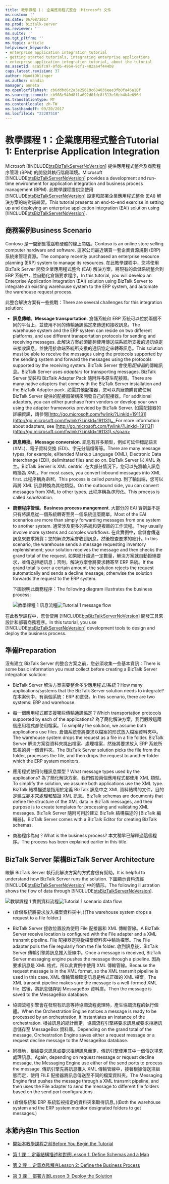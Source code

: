 ```yaml
---
title: 教學課程 1： 企業應用程式整合 |Microsoft 文件
ms.custom: ''
ms.date: 06/08/2017
ms.prod: biztalk-server
ms.reviewer: ''
ms.suite: ''
ms.tgt_pltfrm: ''
ms.topic: article
helpviewer_keywords:
- enterprise application integration tutorial
- getting started tutorials, integrating enterprise applications
- enterprise application integration tutorial, about the tutorial
ms.assetid: aca5fc97-0fd6-4964-9cf1-482aa4f444b8
caps.latest.revision: 37
author: MandiOhlinger
ms.author: mandia
manager: anneta
ms.openlocfilehash: cb6ddbd6c2a3e25619c684036eee3fb0fa46a18f
ms.sourcegitcommit: cb908c540d8f1a692d01dc8f313e16cb4b4e696d
ms.translationtype: MT
ms.contentlocale: zh-TW
ms.lasthandoff: 09/20/2017
ms.locfileid: "22287510"
---
```

# <a name="tutorial-1-enterprise-application-integration"></a><span data-ttu-id="dd0b9-102">教學課程 1：企業應用程式整合</span><span class="sxs-lookup"><span data-stu-id="dd0b9-102">Tutorial 1: Enterprise Application Integration</span></span>
<span data-ttu-id="dd0b9-103">Microsoft [!INCLUDE[btsBizTalkServerNoVersion](../includes/btsbiztalkservernoversion-md.md)] 提供應用程式整合及商務程序管理 (BPM) 的開發與執行階段環境。</span><span class="sxs-lookup"><span data-stu-id="dd0b9-103">Microsoft [!INCLUDE[btsBizTalkServerNoVersion](../includes/btsbiztalkservernoversion-md.md)] provides a development and run-time environment for application integration and business process management (BPM).</span></span> <span data-ttu-id="dd0b9-104">此教學課程提供您使用 [!INCLUDE[btsBizTalkServerNoVersion](../includes/btsbiztalkservernoversion-md.md)] 設定和部署企業應用程式整合 (EAI) 解決方案的端對端練習。</span><span class="sxs-lookup"><span data-stu-id="dd0b9-104">This tutorial presents an end-to-end exercise in setting up and deploying an enterprise application integration (EAI) solution using [!INCLUDE[btsBizTalkServerNoVersion](../includes/btsbiztalkservernoversion-md.md)].</span></span>  
  
##  <a name="BKMK_Tut1_scenario"></a><span data-ttu-id="dd0b9-105">商務案例</span><span class="sxs-lookup"><span data-stu-id="dd0b9-105">Business Scenario</span></span>  
 <span data-ttu-id="dd0b9-106">Contoso 是一間銷售電腦軟硬體的線上商店。</span><span class="sxs-lookup"><span data-stu-id="dd0b9-106">Contoso is an online store selling computer hardware and software.</span></span>  <span data-ttu-id="dd0b9-107">這家公司最近購買一套企業資源規劃 (ERP) 系統來管理資源。</span><span class="sxs-lookup"><span data-stu-id="dd0b9-107">The company recently purchased an enterprise resource planning (ERP) system to manage its resources.</span></span>  <span data-ttu-id="dd0b9-108">在此教學課程中，您將使用 BizTalk Server 開發企業應用程式整合 (EAI) 解決方案，將現有的倉儲系統整合到 ERP 系統中，並自動化倉儲要求程序。</span><span class="sxs-lookup"><span data-stu-id="dd0b9-108">In this tutorial, you will develop an Enterprise Application Integration (EAI) solution using BizTalk Server to integrate an existing warehouse system to the ERP system, and automate the warehouse request process.</span></span>  
  
 <span data-ttu-id="dd0b9-109">此整合解決方案有一些挑戰：</span><span class="sxs-lookup"><span data-stu-id="dd0b9-109">There are several challenges for this integration solution:</span></span>  
  
-   <span data-ttu-id="dd0b9-110">**訊息傳輸**。</span><span class="sxs-lookup"><span data-stu-id="dd0b9-110">**Message transportation**.</span></span>  <span data-ttu-id="dd0b9-111">倉儲系統和 ERP 系統可以位於兩個不同的平台上，並使用不同的傳輸通訊協定來傳送和接收訊息。</span><span class="sxs-lookup"><span data-stu-id="dd0b9-111">The warehouse system and the ERP system can reside on two different platforms, and use different transportation protocols for sending and receiving messages.</span></span> <span data-ttu-id="dd0b9-112">此解決方案必須能夠使用傳送端系統所支援的通訊協定來接收訊息，並使用接收端系統所支援的通訊協定來轉寄訊息。</span><span class="sxs-lookup"><span data-stu-id="dd0b9-112">This solution must be able to receive the messages using the protocols supported by the sending system and forward the messages using the protocols supported by the receiving system.</span></span>  <span data-ttu-id="dd0b9-113">BizTalk Server 會使用*配接器*的傳輸訊息。</span><span class="sxs-lookup"><span data-stu-id="dd0b9-113">BizTalk Server uses *adapters* for transporting messages.</span></span>  <span data-ttu-id="dd0b9-114">BizTalk Server 安裝和 BizTalk Adapter Pack 隨附許多原生配接器。</span><span class="sxs-lookup"><span data-stu-id="dd0b9-114">There are many native adapters that come with the BizTalk Server installation and the BizTalk Adapter pack.</span></span>  <span data-ttu-id="dd0b9-115">如需其他配接器，您可以向廠商購買或使用 BizTalk Server 提供的配接器架構來開發自己的配接器。</span><span class="sxs-lookup"><span data-stu-id="dd0b9-115">For additional adapters, you can either purchase from vendors or develop your own using the adapter frameworks provided by BizTalk Server.</span></span> <span data-ttu-id="dd0b9-116">如需配接器的詳細資訊，請參閱[http://go.microsoft.com/fwlink/?LinkId=191131](http://go.microsoft.com/fwlink/?LinkId=191131)。</span><span class="sxs-lookup"><span data-stu-id="dd0b9-116">For more information about adapters, see [http://go.microsoft.com/fwlink/?LinkId=191131](http://go.microsoft.com/fwlink/?LinkId=191131).</span></span>  
  
-   <span data-ttu-id="dd0b9-117">**訊息轉換**。</span><span class="sxs-lookup"><span data-stu-id="dd0b9-117">**Message conversion**.</span></span> <span data-ttu-id="dd0b9-118">訊息有許多類型，例如可延伸標記語言 (XML)、電子資料交換 (EDI)、字元分隔檔等等。</span><span class="sxs-lookup"><span data-stu-id="dd0b9-118">There are many message types, for example, eXtended Markup Language (XML), Electronic Data Interchange (EDI), delimitated files and so on.</span></span> <span data-ttu-id="dd0b9-119">BizTalk Server 以 XML 為主。</span><span class="sxs-lookup"><span data-stu-id="dd0b9-119">BizTalk Server is XML centric.</span></span> <span data-ttu-id="dd0b9-120">在大部分情況下，您可以先將輸入訊息轉換為 XML。</span><span class="sxs-lookup"><span data-stu-id="dd0b9-120">For most cases, you convert inbound messages into XML first.</span></span>  <span data-ttu-id="dd0b9-121">此程序稱為*剖析*。</span><span class="sxs-lookup"><span data-stu-id="dd0b9-121">This process is called *parsing*.</span></span>  <span data-ttu-id="dd0b9-122">到了輸出端，您可以再將 XML 訊息轉換為其他類型。</span><span class="sxs-lookup"><span data-stu-id="dd0b9-122">On the outbound side, you can convert messages from XML to other types.</span></span>  <span data-ttu-id="dd0b9-123">此程序稱為*序列化*。</span><span class="sxs-lookup"><span data-stu-id="dd0b9-123">This process is called *serialization*.</span></span>  
  
-   <span data-ttu-id="dd0b9-124">**商務程序管理**。</span><span class="sxs-lookup"><span data-stu-id="dd0b9-124">**Business process mangement**.</span></span> <span data-ttu-id="dd0b9-125">大部分的 EAI 實例並不是只有將訊息從一個系統轉寄至另一個系統這麼簡單。</span><span class="sxs-lookup"><span data-stu-id="dd0b9-125">Most of the EAI scenarios are more than simply forwarding messages from one system to another system.</span></span>  <span data-ttu-id="dd0b9-126">通常涉及更多的系統和更複雜的工作流程。</span><span class="sxs-lookup"><span data-stu-id="dd0b9-126">They usually involve more systems and complex workflows.</span></span>  <span data-ttu-id="dd0b9-127">在此實例中，倉儲會傳送訊息來要求補貨；您的解決方案會收到訊息，然後檢查要求的總計。</span><span class="sxs-lookup"><span data-stu-id="dd0b9-127">In this scenario, the warehouse sends a message requesting inventory replenishment; your solution receives the message and then checks the grand total of the request.</span></span>  <span data-ttu-id="dd0b9-128">如果總計超過一定數量，解決方案就自動拒絕要求，並傳送拒絕訊息；否則，解決方案會將要求轉寄至 ERP 系統。</span><span class="sxs-lookup"><span data-stu-id="dd0b9-128">If the grand total is over a certain amount, the solution rejects the request automatically and sends a decline message; otherwise the solution forwards the request to the ERP system.</span></span>  
  
     <span data-ttu-id="dd0b9-129">下圖說明此商務程序：</span><span class="sxs-lookup"><span data-stu-id="dd0b9-129">The following diagram illustrates the business process:</span></span>  
  
     <span data-ttu-id="dd0b9-130">![教學課程 1 訊息流程](../core/media/tut1-msg-flow.gif "tut1_msg_flow")</span><span class="sxs-lookup"><span data-stu-id="dd0b9-130">![Tutorial 1 message flow](../core/media/tut1-msg-flow.gif "tut1_msg_flow")</span></span>  
  
 <span data-ttu-id="dd0b9-131">在此教學課程中，您會使用 [!INCLUDE[btsBizTalkServerNoVersion](../includes/btsbiztalkservernoversion-md.md)] 開發工具來設計和部署商務程序。</span><span class="sxs-lookup"><span data-stu-id="dd0b9-131">In this tutorial, you use [!INCLUDE[btsBizTalkServerNoVersion](../includes/btsbiztalkservernoversion-md.md)] development tools to design and deploy the business process.</span></span>  
  
## <a name="preparation"></a><span data-ttu-id="dd0b9-132">準備</span><span class="sxs-lookup"><span data-stu-id="dd0b9-132">Preparation</span></span>  
 <span data-ttu-id="dd0b9-133">沒有建立 BizTalk Server 的整合方案之前，您必須收集一些基本資訊：</span><span class="sxs-lookup"><span data-stu-id="dd0b9-133">There is some basic information you must collect before creating a BizTalk Server integration solution:</span></span>  
  
-   <span data-ttu-id="dd0b9-134">BizTalk Server 解決方案需要整合多少應用程式/系統？</span><span class="sxs-lookup"><span data-stu-id="dd0b9-134">How many applications/systems that the BizTalk Server solution needs to integrate?</span></span>  <span data-ttu-id="dd0b9-135">在本案例中，有兩個系統：ERP 和倉儲。</span><span class="sxs-lookup"><span data-stu-id="dd0b9-135">In this scenario, there are two systems: ERP and warehouse.</span></span>  
  
-   <span data-ttu-id="dd0b9-136">每一個應用程式都支援哪些傳輸通訊協定？</span><span class="sxs-lookup"><span data-stu-id="dd0b9-136">Which transportation protocols supported by each of the applications?</span></span>  <span data-ttu-id="dd0b9-137">為了簡化解決方案，我們假設這兩個應用程式都使用檔案。</span><span class="sxs-lookup"><span data-stu-id="dd0b9-137">To simplify the solution, we assume both applications use files.</span></span>  <span data-ttu-id="dd0b9-138">倉儲系統會將要求以檔案的形式放入檔案資料夾中。</span><span class="sxs-lookup"><span data-stu-id="dd0b9-138">The warehouse system drops the request as a file in a file folder.</span></span> <span data-ttu-id="dd0b9-139">BizTalk Server 解決方案從資料夾挑出檔案、處理檔案，然後將要求放入 ERP 系統所監視的另一個資料夾。</span><span class="sxs-lookup"><span data-stu-id="dd0b9-139">The BizTalk Server solution picks the file from the folder, processes the file, and then drops the request to another folder which the ERP system monitors.</span></span>  
  
-   <span data-ttu-id="dd0b9-140">應用程式使用何種訊息類型？</span><span class="sxs-lookup"><span data-stu-id="dd0b9-140">What message types used by the applications?</span></span>  <span data-ttu-id="dd0b9-141">為了簡化解決方案，我們假設兩個應用程式都使用 XML 類型。</span><span class="sxs-lookup"><span data-stu-id="dd0b9-141">To simplify the solution, we assume both applications use the XML type.</span></span> <span data-ttu-id="dd0b9-142">BizTalk 結構描述是指用於定義 BizTalk 訊息中之 XML 資料結構的文件，目的是建立範本來處理和驗證 XML 訊息。</span><span class="sxs-lookup"><span data-stu-id="dd0b9-142">BizTalk schemas are documents that define the structure of the XML data in BizTalk messages, and their purpose is to create templates for processing and validating XML messages.</span></span> <span data-ttu-id="dd0b9-143">BizTalk Server 隨附可用於建立 BizTalk 結構描述的 [BizTalk 編輯器]。</span><span class="sxs-lookup"><span data-stu-id="dd0b9-143">BizTalk Server comes with a BizTalk Editor for creating BizTalk schemas.</span></span>  
  
-   <span data-ttu-id="dd0b9-144">商務程序為何？</span><span class="sxs-lookup"><span data-stu-id="dd0b9-144">What is the business process?</span></span>  <span data-ttu-id="dd0b9-145">本文稍早已解釋過這個程序。</span><span class="sxs-lookup"><span data-stu-id="dd0b9-145">The process has been explained earlier in this title.</span></span>  
  
## <a name="biztalk-server-architecture"></a><span data-ttu-id="dd0b9-146">BizTalk Server 架構</span><span class="sxs-lookup"><span data-stu-id="dd0b9-146">BizTalk Server Architecture</span></span>  
 <span data-ttu-id="dd0b9-147">瞭解 BizTalk Server 執行此解決方案的方式會很有幫助。</span><span class="sxs-lookup"><span data-stu-id="dd0b9-147">It is helpful to understand how BizTalk Server runs the solution.</span></span>  <span data-ttu-id="dd0b9-148">下圖顯示資料流經 [!INCLUDE[btsBizTalkServerNoVersion](../includes/btsbiztalkservernoversion-md.md)] 中的情形。</span><span class="sxs-lookup"><span data-stu-id="dd0b9-148">The following illustration shows the flow of data through [!INCLUDE[btsBizTalkServerNoVersion](../includes/btsbiztalkservernoversion-md.md)].</span></span>  
  
 <span data-ttu-id="dd0b9-149">![教學課程 1 實例資料流程](../core/media/tut1-dataflow.gif "Tut1_Dataflow")</span><span class="sxs-lookup"><span data-stu-id="dd0b9-149">![Tutorial 1 scenario data flow](../core/media/tut1-dataflow.gif "Tut1_Dataflow")</span></span>  
  
-   <span data-ttu-id="dd0b9-150">(倉儲系統將要求放入檔案資料夾中。)</span><span class="sxs-lookup"><span data-stu-id="dd0b9-150">(The warehouse system drops a request to a file folder.)</span></span>  
  
-   <span data-ttu-id="dd0b9-151">BizTalk Server 接收位置設為使用 File 配接器和 XML 傳輸管線。</span><span class="sxs-lookup"><span data-stu-id="dd0b9-151">A BizTalk Server receive location is configured with the File adapter and a XML transmit pipeline.</span></span>  <span data-ttu-id="dd0b9-152">File 配接器定期從檔案資料夾中輪詢檔案。</span><span class="sxs-lookup"><span data-stu-id="dd0b9-152">The File adapter polls the file regularly from the file folder.</span></span> <span data-ttu-id="dd0b9-153">收到訊息後，BizTalk Server 傳輸引擎將訊息推入管線中。</span><span class="sxs-lookup"><span data-stu-id="dd0b9-153">Once a message is received, BizTalk Server messaging engine pushes the message through a pipeline.</span></span>  <span data-ttu-id="dd0b9-154">因為要求訊息是 XML 格式，所以此實例中使用 XML 傳輸管線。</span><span class="sxs-lookup"><span data-stu-id="dd0b9-154">Because the request message is in the XML format, so the XML transmit pipeline is used in this case.</span></span>  <span data-ttu-id="dd0b9-155">XML 傳輸管線確定訊息是格式正確的 XML 檔案。</span><span class="sxs-lookup"><span data-stu-id="dd0b9-155">The XML transmit pipeline makes sure the message is a well-formed XML file.</span></span>  <span data-ttu-id="dd0b9-156">然後，將訊息儲存到 MessageBox 資料庫。</span><span class="sxs-lookup"><span data-stu-id="dd0b9-156">Then the message is saved to the MessageBox database.</span></span>  
  
-   <span data-ttu-id="dd0b9-157">協調流程引擎會在發現有訊息等待協調流程處理時，產生協調流程的執行個體。</span><span class="sxs-lookup"><span data-stu-id="dd0b9-157">When the Orchestration Engine notices a message is ready to be processed by an orchestration, it instantiates an instance of the orchestration.</span></span>  <span data-ttu-id="dd0b9-158">根據訊息的總計而定，協調流程引擎將要求訊息或要求拒絕訊息儲存至 MessageBox 資料庫。</span><span class="sxs-lookup"><span data-stu-id="dd0b9-158">Depending on the grand total of the message, Orchestration Engine saves either a request message or a request decline message to the MessageBox database.</span></span>  
  
-   <span data-ttu-id="dd0b9-159">同樣地，根據要求訊息或要求拒絕訊息而定，傳訊引擎使用其中一個傳送埠來處理訊息。</span><span class="sxs-lookup"><span data-stu-id="dd0b9-159">Again, depending on request message or request decline message, the Messaging Engine use either of the send ports to process the message.</span></span>  <span data-ttu-id="dd0b9-160">傳訊引擎先將訊息推入 XML 傳輸管線中，接著根據傳送埠組態而定，使用 FILE 配接器將訊息傳送至不同的檔案資料夾。</span><span class="sxs-lookup"><span data-stu-id="dd0b9-160">The Messaging Engine first pushes the message through a XML transmit pipeline, and then uses the File adapter to send the message to different file folders based on the send port configurations.</span></span>  
  
-   <span data-ttu-id="dd0b9-161">(倉儲系統和 ERP 系統監視指定的資料夾來取得訊息。)</span><span class="sxs-lookup"><span data-stu-id="dd0b9-161">(Both the warehouse system and the ERP system monitor designated folders to get messages.)</span></span>  
  
## <a name="in-this-section"></a><span data-ttu-id="dd0b9-162">本節內容</span><span class="sxs-lookup"><span data-stu-id="dd0b9-162">In This Section</span></span>  
  
-   [<span data-ttu-id="dd0b9-163">開始本教學課程之前</span><span class="sxs-lookup"><span data-stu-id="dd0b9-163">Before You Begin the Tutorial</span></span>](../core/before-you-begin-the-tutorial.md) 
  
-   [<span data-ttu-id="dd0b9-164">第 1 課： 定義結構描述和對應</span><span class="sxs-lookup"><span data-stu-id="dd0b9-164">Lesson 1: Define Schemas and a Map</span></span>](../core/lesson-1-define-schemas-and-a-map.md) 
  
-   [<span data-ttu-id="dd0b9-165">第 2 課： 定義商務程序</span><span class="sxs-lookup"><span data-stu-id="dd0b9-165">Lesson 2: Define the Business Process</span></span>](../core/lesson-2-define-the-business-process.md)  
  
-   [<span data-ttu-id="dd0b9-166">第 3 課： 部署方案</span><span class="sxs-lookup"><span data-stu-id="dd0b9-166">Lesson 3: Deploy the Solution</span></span>](../core/lesson-3-deploy-the-solution.md)